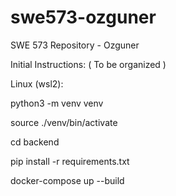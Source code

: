 # swe573-ozguner
SWE 573 Repository - Ozguner


Initial Instructions:  ( To be organized )

Linux (wsl2):

python3 -m  venv venv

source ./venv/bin/activate

cd backend

pip install -r requirements.txt

docker-compose up --build